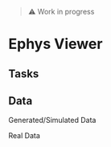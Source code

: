 > :warning: Work in progress

# Ephys Viewer

## Tasks


## Data

Generated/Simulated Data

Real Data

